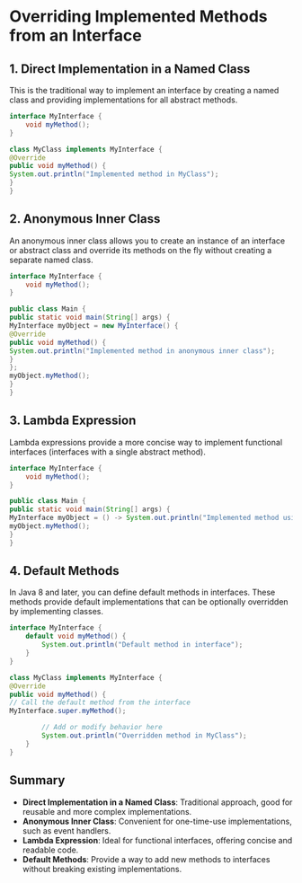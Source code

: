 <h1>Overriding Implemented Methods from an Interface</h1>

<h2>1. Direct Implementation in a Named Class</h2>
<p>This is the traditional way to implement an interface by creating a named class and providing implementations for all abstract methods.</p>

```java
interface MyInterface {
    void myMethod();
}

class MyClass implements MyInterface {
@Override
public void myMethod() {
System.out.println("Implemented method in MyClass");
}
}
```

<h2>2. Anonymous Inner Class</h2>
<p>An anonymous inner class allows you to create an instance of an interface or abstract class and override its methods on the fly without creating a separate named class.</p>

```java
interface MyInterface {
    void myMethod();
}

public class Main {
public static void main(String[] args) {
MyInterface myObject = new MyInterface() {
@Override
public void myMethod() {
System.out.println("Implemented method in anonymous inner class");
}
};
myObject.myMethod();
}
}
```

<h2>3. Lambda Expression</h2>
<p>Lambda expressions provide a more concise way to implement functional interfaces (interfaces with a single abstract method).</p>

```java
interface MyInterface {
    void myMethod();
}

public class Main {
public static void main(String[] args) {
MyInterface myObject = () -> System.out.println("Implemented method using lambda expression");
myObject.myMethod();
}
}
```

<h2>4. Default Methods</h2>
<p>In Java 8 and later, you can define default methods in interfaces. These methods provide default implementations that can be optionally overridden by implementing classes.</p>

```java
interface MyInterface {
    default void myMethod() {
        System.out.println("Default method in interface");
    }
}

class MyClass implements MyInterface {
@Override
public void myMethod() {
// Call the default method from the interface
MyInterface.super.myMethod();

        // Add or modify behavior here
        System.out.println("Overridden method in MyClass");
    }
}
```

<h2>Summary</h2>
<ul>
    <li><strong>Direct Implementation in a Named Class</strong>: Traditional approach, good for reusable and more complex implementations.</li>
    <li><strong>Anonymous Inner Class</strong>: Convenient for one-time-use implementations, such as event handlers.</li>
    <li><strong>Lambda Expression</strong>: Ideal for functional interfaces, offering concise and readable code.</li>
    <li><strong>Default Methods</strong>: Provide a way to add new methods to interfaces without breaking existing implementations.</li>
</ul>
